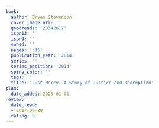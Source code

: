 ```yaml
---
book:
  author: Bryan Stevenson
  cover_image_url: ''
  goodreads: '20342617'
  isbn13: ''
  isbn9: ''
  owned: ''
  pages: '336'
  publication_year: '2014'
  series: ''
  series_position: '2014'
  spine_color: ''
  tags: ''
  title: 'Just Mercy: A Story of Justice and Redemption'
plan:
  date_added: 2023-01-01
review:
  date_read:
  - 2017-06-28
  rating: 5
---
```

